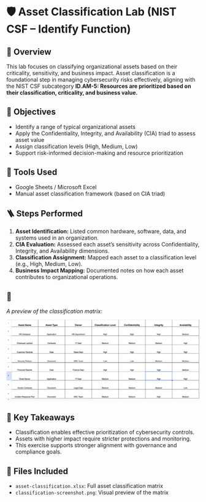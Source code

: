 # 🛡️ Asset Classification Lab (NIST CSF – Identify Function)

## 📌 Overview
This lab focuses on classifying organizational assets based on their criticality, sensitivity, and business impact. Asset classification is a foundational step in managing cybersecurity risks effectively, aligning with the NIST CSF subcategory **ID.AM-5: Resources are prioritized based on their classification, criticality, and business value.**

## 🎯 Objectives
- Identify a range of typical organizational assets
- Apply the Confidentiality, Integrity, and Availability (CIA) triad to assess asset value
- Assign classification levels (High, Medium, Low)
- Support risk-informed decision-making and resource prioritization

## 🧰 Tools Used
- Google Sheets / Microsoft Excel
- Manual asset classification framework (based on CIA triad)

## 🪜 Steps Performed
1. **Asset Identification:** Listed common hardware, software, data, and systems used in an organization.
2. **CIA Evaluation:** Assessed each asset’s sensitivity across Confidentiality, Integrity, and Availability dimensions.
3. **Classification Assignment:** Mapped each asset to a classification level (e.g., High, Medium, Low).
4. **Business Impact Mapping:** Documented notes on how each asset contributes to organizational operations.

## 📸 
_A preview of the classification matrix:_

![Asset Classification Screenshot](asset-classification-matrix.png)


## 🧠 Key Takeaways
- Classification enables effective prioritization of cybersecurity controls.
- Assets with higher impact require stricter protections and monitoring.
- This exercise supports stronger alignment with governance and compliance goals.

## 📂 Files Included
- `asset-classification.xlsx`: Full asset classification matrix
- `classification-screenshot.png`: Visual preview of the matrix
